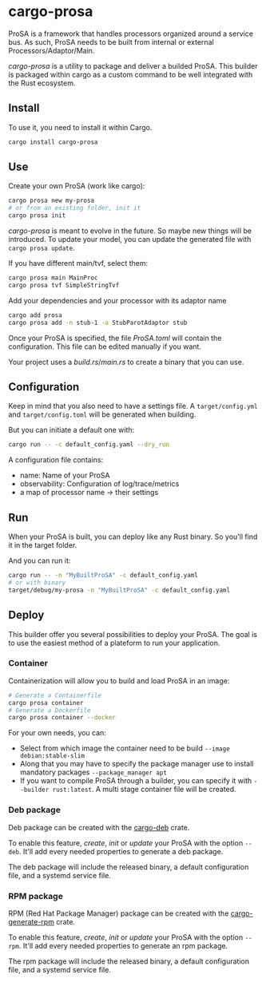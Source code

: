 # cargo-prosa

ProSA is a framework that handles processors organized around a service bus.
As such, ProSA needs to be built from internal or external Processors/Adaptor/Main.

_cargo-prosa_ is a utility to package and deliver a builded ProSA.
This builder is packaged within cargo as a custom command to be well integrated with the Rust ecosystem.

## Install

To use it, you need to install it within Cargo.
```bash
cargo install cargo-prosa
```

## Use

Create your own ProSA (work like cargo):
```bash
cargo prosa new my-prosa
# or from an existing folder, init it
cargo prosa init
```

_cargo-prosa_ is meant to evolve in the future.
So maybe new things will be introduced.
To update your model, you can update the generated file with `cargo prosa update`.

If you have different main/tvf, select them:
```bash
cargo prosa main MainProc
cargo prosa tvf SimpleStringTvf
```

Add your dependencies and your processor with its adaptor name
```bash
cargo add prosa
cargo prosa add -n stub-1 -a StubParotAdaptor stub
```

Once your ProSA is specified, the file _ProSA.toml_ will contain the configuration.
This file can be edited manually if you want.

Your project uses a _build.rs_/_main.rs_ to create a binary that you can use.


## Configuration

Keep in mind that you also need to have a settings file.
A `target/config.yml` and `target/config.toml` will be generated when building.

But you can initiate a default one with:
```bash
cargo run -- -c default_config.yaml --dry_run
```

A configuration file contains:
 - name: Name of your ProSA
 - observability: Configuration of log/trace/metrics
 - a map of processor name -> their settings

## Run

When your ProSA is built, you can deploy like any Rust binary.
So you'll find it in the target folder.

And you can run it:
```bash
cargo run -- -n "MyBuiltProSA" -c default_config.yaml
# or with binary
target/debug/my-prosa -n "MyBuiltProSA" -c default_config.yaml
```

## Deploy

This builder offer you several possibilities to deploy your ProSA.
The goal is to use the easiest method of a plateform to run your application.

### Container

Containerization will allow you to build and load ProSA in an image:
```bash
# Generate a Containerfile
cargo prosa container
# Generate a Dockerfile
cargo prosa container --docker
```

For your own needs, you can:
 - Select from which image the container need to be build `--image debian:stable-slim`
 - Along that you may have to specify the package manager use to install mandatory packages `--package_manager apt`
 - If you want to compile ProSA through a builder, you can specify it with `--builder rust:latest`. A multi stage container file will be created.

### Deb package

Deb package can be created with the [cargo-deb](https://crates.io/crates/cargo-deb) crate.

To enable this feature, _create_, _init_ or _update_ your ProSA with the option `--deb`.
It'll add every needed properties to generate a deb package.

The deb package will include the released binary, a default configuration file, and a systemd service file.

### RPM package

RPM (Red Hat Package Manager) package can be created with the [cargo-generate-rpm](https://crates.io/crates/cargo-generate-rpm) crate.

To enable this feature, _create_, _init_ or _update_ your ProSA with the option `--rpm`.
It'll add every needed properties to generate an rpm package.

The rpm package will include the released binary, a default configuration file, and a systemd service file.
